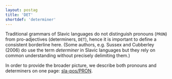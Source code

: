 ```yaml
---
layout: postag
title: 'DET'
shortdef: 'determiner'
---
```


Traditional grammars of Slavic languages do not distinguish pronouns (`PRON`) from pro-adjectives (determiners, `DET`),
hence it is important to define a consistent borderline here. (Some authors, e.g. Sussex and Cubberley (2006) do use
the term _determiner_ in Slavic languages but they rely on common understanding without precisely delimiting them.)

In order to provide the broader picture, we describe both pronouns and determiners on one page: [sla-pos/PRON]().

